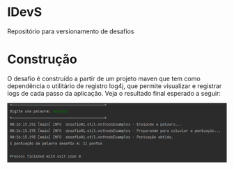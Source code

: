# IDevS
Repositório para versionamento de desafios

# Construção
O desafio é construído a partir de um projeto maven que tem como dependência o utilitário de registro log4j, que permite visualizar e registrar logs de cada passo da aplicação. Veja o resultado final esperado a seguir:

![alt text](https://raw.githubusercontent.com/talesgodinho/IDevS/main/imgs/desafio01.png)
